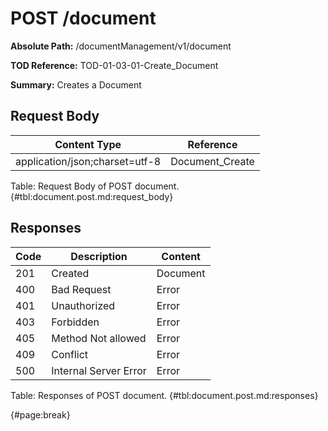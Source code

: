 <!--
    ATTENTION: This file was generated via gradle!
               Do NOT manually edit this file! Any such changes will be overwritten!
-->

# POST /document

**Absolute Path:** /documentManagement/v1/document

**TOD Reference:** TOD-01-03-01-Create_Document

**Summary:** Creates a Document

## Request Body

| Content Type | Reference |
|--------------|-----------|
| application/json;charset=utf-8 | Document_Create |

Table: Request Body of POST document. {#tbl:document.post.md:request_body}

## Responses

| Code | Description | Content |
|------|-------------|---------|
| 201 | Created | Document |
| 400 | Bad Request | Error |
| 401 | Unauthorized | Error |
| 403 | Forbidden | Error |
| 405 | Method Not allowed | Error |
| 409 | Conflict | Error |
| 500 | Internal Server Error | Error |

Table: Responses of POST document. {#tbl:document.post.md:responses}

{#page:break}
